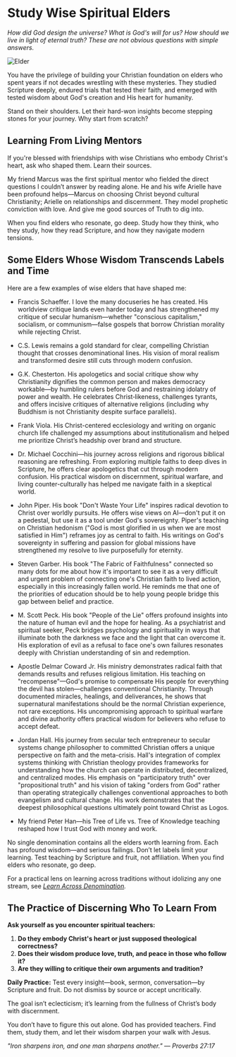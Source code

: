 # Study Wise Spiritual Elders

*How did God design the universe? What is God's will for us? How should we live in light of eternal truth? These are not obvious questions with simple answers.*

![Elder](../artworks/elder.png)

You have the privilege of building your Christian foundation on elders who spent years if not decades wrestling with these mysteries. They studied Scripture deeply, endured trials that tested their faith, and emerged with tested wisdom about God's creation and His heart for humanity.

Stand on their shoulders. Let their hard-won insights become stepping stones for your journey. Why start from scratch?

## Learning From Living Mentors

If you're blessed with friendships with wise Christians who embody Christ's heart, ask who shaped them. Learn their sources.

My friend Marcus was the first spiritual mentor who fielded the direct questions I couldn’t answer by reading alone. He and his wife Arielle have been profound helps—Marcus on choosing Christ beyond cultural Christianity; Arielle on relationships and discernment. They model prophetic conviction with love. And give me good sources of Truth to dig into.

When you find elders who resonate, go deep. Study how they think, who they study, how they read Scripture, and how they navigate modern tensions.

## Some Elders Whose Wisdom Transcends Labels and Time

Here are a few examples of wise elders that have shaped me:

- Francis Schaeffer. I love the many docuseries he has created. His worldview critique lands even harder today and has strengthened my critique of secular humanism—whether "conscious capitalism," socialism, or communism—false gospels that borrow Christian morality while rejecting Christ.

- C.S. Lewis remains a gold standard for clear, compelling Christian thought that crosses denominational lines. His vision of moral realism and transformed desire still cuts through modern confusion.

- G.K. Chesterton. His apologetics and social critique show why Christianity dignifies the common person and makes democracy workable—by humbling rulers before God and restraining idolatry of power and wealth. He celebrates Christ‑likeness, challenges tyrants, and offers incisive critiques of alternative religions (including why Buddhism is not Christianity despite surface parallels).

- Frank Viola. His Christ-centered ecclesiology and writing on organic church life challenged my assumptions about institutionalism and helped me prioritize Christ’s headship over brand and structure.

- Dr. Michael Cocchini—his journey across religions and rigorous biblical reasoning are refreshing. From exploring multiple faiths to deep dives in Scripture, he offers clear apologetics that cut through modern confusion. His practical wisdom on discernment, spiritual warfare, and living counter-culturally has helped me navigate faith in a skeptical world.

- John Piper. His book "Don't Waste Your Life" inspires radical devotion to Christ over worldly pursuits. He offers wise views on AI—don't put it on a pedestal, but use it as a tool under God's sovereignty. Piper's teaching on Christian hedonism ("God is most glorified in us when we are most satisfied in Him") reframes joy as central to faith. His writings on God's sovereignty in suffering and passion for global missions have strengthened my resolve to live purposefully for eternity.

- Steven Garber. His book "The Fabric of Faithfulness" connected so many dots for me about how it's important to see it as a very difficult and urgent problem of connecting one's Christian faith to lived action, especially in this increasingly fallen world. He reminds me that one of the priorities of education should be to help young people bridge this gap between belief and practice.

- M. Scott Peck. His book "People of the Lie" offers profound insights into the nature of human evil and the hope for healing. As a psychiatrist and spiritual seeker, Peck bridges psychology and spirituality in ways that illuminate both the darkness we face and the light that can overcome it. His exploration of evil as a refusal to face one's own failures resonates deeply with Christian understanding of sin and redemption.

- Apostle Delmar Coward Jr. His ministry demonstrates radical faith that demands results and refuses religious limitation. His teaching on "recompense"—God's promise to compensate His people for everything the devil has stolen—challenges conventional Christianity. Through documented miracles, healings, and deliverances, he shows that supernatural manifestations should be the normal Christian experience, not rare exceptions. His uncompromising approach to spiritual warfare and divine authority offers practical wisdom for believers who refuse to accept defeat.

- Jordan Hall. His journey from secular tech entrepreneur to secular systems change philosopher to committed Christian offers a unique perspective on faith and the meta-crisis. Hall's integration of complex systems thinking with Christian theology provides frameworks for understanding how the church can operate in distributed, decentralized, and centralized modes. His emphasis on "participatory truth" over "propositional truth" and his vision of taking "orders from God" rather than operating strategically challenges conventional approaches to both evangelism and cultural change. His work demonstrates that the deepest philosophical questions ultimately point toward Christ as Logos.

- My friend Peter Han—his Tree of Life vs. Tree of Knowledge teaching reshaped how I trust God with money and work.

No single denomination contains all the elders worth learning from. Each has profound wisdom—and serious failings. Don’t let labels limit your learning. Test teaching by Scripture and fruit, not affiliation. When you find elders who resonate, go deep.

For a practical lens on learning across traditions without idolizing any one stream, see *[Learn Across Denomination](learn-across-denominations.md).*

## The Practice of Discerning Who To Learn From

**Ask yourself as you encounter spiritual teachers:**

1. **Do they embody Christ's heart or just supposed theological correctness?**
2. **Does their wisdom produce love, truth, and peace in those who follow it?**
3. **Are they willing to critique their own arguments and tradition?**

**Daily Practice:** Test every insight—book, sermon, conversation—by Scripture and fruit. Do not dismiss by source or accept uncritically.

The goal isn’t eclecticism; it’s learning from the fullness of Christ’s body with discernment.

You don’t have to figure this out alone. God has provided teachers. Find them, study them, and let their wisdom sharpen your walk with Jesus.

*"Iron sharpens iron, and one man sharpens another." — Proverbs 27:17*
